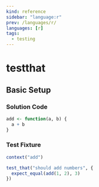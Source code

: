```yaml
---
kind: reference
sidebar: "language:r"
prev: /languages/r/
languages: [r]
tags:
  - testing
---
```


# testthat

## Basic Setup

### Solution Code

```r
add <- function(a, b) {
  a + b
}
```

### Test Fixture

```r
context("add")

test_that("should add numbers", {
  expect_equal(add(1, 2), 3)
})
```

<!--
TODO: Finish this reference
TODO: Add tutorial and link to it
TODO: Add any recipes and link to them
-->
